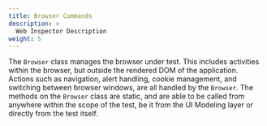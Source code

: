 ```yaml
---
title: Browser Commands
description: >
  Web Inspector Description
weight: 5
---
```


The `Browser` class manages the browser under test. This includes activities within the browser, but outside the rendered DOM of the application. Actions such as navigation, alert handling, cookie management, and switching between browser windows, are all handled by the `Browser`. The methods on the `Browser` class are static, and are able to be called from anywhere within the scope of the test, be it from the UI Modeling layer or directly from the test itself.

